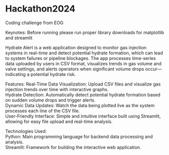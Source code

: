 # Hackathon2024
Coding challenge from EOG

Keynotes: Before running please run proper library downloads for matplotlib and streamlit    

Hydrate Alert is a web application designed to monitor gas injection systems in real-time and detect potential hydrate formation, which can lead to system failures or pipeline blockages. The app processes time-series data uploaded by users in CSV format, visualizes trends in gas volume and valve settings, and alerts operators when significant volume drops occur—indicating a potential hydrate risk.    

Features:
Real-Time Data Visualization: Upload CSV files and visualize gas injection trends over time with interactive graphs.    
Hydrate Detection: Automatically detect potential hydrate formation based on sudden volume drops and trigger alerts.    
Dynamic Data Updates: Watch the data being plotted live as the system processes each line of the CSV file.    
User-Friendly Interface: Simple and intuitive interface built using Streamlit, allowing for easy file upload and real-time analysis.    

Technologies Used:    
Python: Main programming language for backend data processing and analysis.    
Streamlit: Framework for building the interactive web application.
